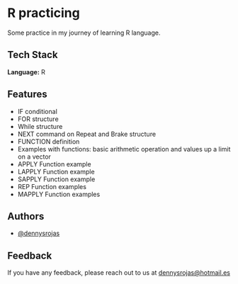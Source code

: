 
# R practicing

Some practice in my journey of learning R language.

## Tech Stack

**Language:** R
 

## Features
 
- IF conditional
- FOR structure
- While structure
- NEXT command on Repeat and Brake structure
- FUNCTION definition
- Examples with functions: basic arithmetic operation and values up a limit on a vector
- APPLY Function example
- LAPPLY Function example
- SAPPLY Function example
- REP Function examples
- MAPPLY Function examples 

## Authors

- [@dennysrojas](https://www.github.com/dennysrojas)

## Feedback

If you have any feedback, please reach out to us at dennysrojas@hotmail.es
